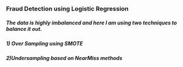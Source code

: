### Fraud Detection using Logistic Regression
##### The data is highly imbalanced and here I am using two techniques to balance it out.
##### 1) Over Sampling using SMOTE
##### 2)Undersampling based on NearMiss methods
